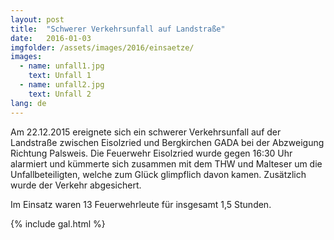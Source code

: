 ```yaml
---
layout: post
title:  "Schwerer Verkehrsunfall auf Landstraße"
date:   2016-01-03
imgfolder: /assets/images/2016/einsaetze/
images:
  - name: unfall1.jpg
    text: Unfall 1
  - name: unfall2.jpg
    text: Unfall 2
lang: de
---
```


Am 22.12.2015 ereignete sich ein schwerer Verkehrsunfall auf der Landstraße zwischen Eisolzried und Bergkirchen GADA bei der Abzweigung Richtung Palsweis. Die Feuerwehr Eisolzried wurde gegen 16:30 Uhr alarmiert und kümmerte sich zusammen mit dem THW und Malteser um die Unfallbeteiligten, welche zum Glück glimpflich davon kamen. Zusätzlich wurde der Verkehr abgesichert.

Im Einsatz waren 13 Feuerwehrleute für insgesamt 1,5 Stunden.

{% include gal.html %}

